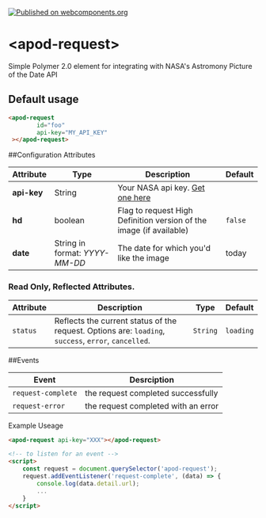 [![Published on webcomponents.org](https://img.shields.io/badge/webcomponents.org-published-blue.svg?style=flat-square)](https://www.webcomponents.org/element/gthmb/apod-request)
# \<apod-request\>

Simple Polymer 2.0 element for integrating with NASA&#39;s Astromony Picture of the Date API

## Default usage
<!--
```
<custom-element-demo>
  <template>
    <script src="../webcomponentsjs/webcomponents-lite.js"></script>
    <link rel="import" href="scatter-image.html">
    <div class="result-container">
        <pre id="foo-result" class="result"></pre>
    </div>
    <next-code-block></next-code-block>
    <script>
        document.querySelector('#foo').addEventListener('request-complete', (evt) => {
            document.querySelector("#foo-result").innerHTML = JSON.stringify(evt.detail, null, 4);
        });
    </script>
    
  </template>
</custom-element-demo>
```
-->
```html
<apod-request 
        id="foo" 
        api-key="MY_API_KEY"
 ></apod-request>
```

##Configuration Attributes

| Attribute | Type | Description | Default |
| --------- | ---- | ----------- | ------- |
| **api-key** | String | Your NASA api key. [Get one here](https://api.nasa.gov/index.html#apply-for-an-api-key) | |
| **hd** | boolean | Flag to request High Definition version of the image (if available) | `false` |
| **date** | String in format: *YYYY-MM-DD* | The date for which you'd like the image | today |

### Read Only, Reflected Attributes.
| Attribute | Description | Type | Default | 
| --------- | ----------- | ---- | ------- | 
| `status` | Reflects the current status of the request. Options are: `loading`, `success`, `error`, `cancelled`. | `String` | `loading` |

##Events

| Event | Desrciption |
| ----- | ----------- |
| `request-complete` | the request completed successfully |
| `request-error` | the request completed with an error |

Example Useage
```html
<apod-request api-key="XXX"></apod-request>

<!-- to listen for an event -->
<script>
    const request = document.querySelector('apod-request');
    request.addEventListener('request-complete', (data) => {
        console.log(data.detail.url);
        ...
    }
</script>
```
